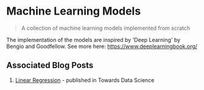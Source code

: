 # Machine Learning Models
> A collection of machine learning models implemented from scratch

The implementation of the models are inspired by 'Deep Learning' by Bengio and Goodfellow. See more here: https://www.deeplearningbook.org/

## Associated Blog Posts
1. [Linear Regression](https://towardsdatascience.com/linear-regression-from-scratch-977cd3a1db16) - published in Towards Data Science
